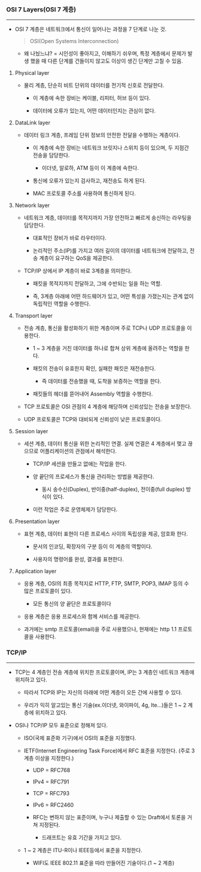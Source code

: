 ### OSI 7 Layers(OSI 7 계층)

---

- OSI 7 계층은 네트워크에서 통신이 일어나는 과정을 7 단계로 나눈 것.

  > OSI(Open Systems Interconnection)

  - 왜 나눴느냐? = 시인성이 좋아지고, 이해하기 쉬우며, 특정 계층에서 문제가 발생 했을 때 다른 단계를 건들이지 않고도 이상이 생긴 단계만 고칠 수 있음.

1. Physical layer

   - 물리 계층, 단순히 비트 단위의 데이터를 전기적 신호로 전달한다.

     - 이 계층에 속한 장비는 케이블, 리피터, 허브 등이 있다.

     - 데이터에 오류가 있는지, 어떤 데이터인지는 관심이 없다.

2. DataLink layer

   - 데이터 링크 계층, 프레임 단위 정보의 안전한 전달을 수행하는 계층이다.

     - 이 계층에 속한 장비는 네트워크 브릿지나 스위치 등이 있으며, 두 지점간 전송을 담당한다.

       - 이더넷, 알로하, ATM 등이 이 계층에 속한다.

     - 통신에 오류가 있는지 검사하고, 재전송도 하게 된다.

     - MAC 프로토콜 주소를 사용하여 통신하게 된다.

3. Network layer

   - 네트워크 계층, 데이터를 목적지까지 가장 안전하고 빠르게 송신하는 라우팅을 담당한다.

     - 대표적인 장비가 바로 라우터이다.

     - 논리적인 주소(IP)를 가지고 여러 길이의 데이터를 네트워크에 전달하고, 전송 계층이 요구하는 QoS을 제공한다.

   - TCP/IP 상에서 IP 계층이 바로 3계층을 의미한다.

     - 패킷을 목적지까지 전달하고, 그에 수반되는 일을 하는 역할.

     - 즉, 3계층 아래에 어떤 하드웨어가 있고, 어떤 특성을 가졌는지는 관계 없이 독립적인 역할을 수행한다.

4. Transport layer

   - 전송 계층, 통신을 활성화하기 위한 계층이며 주로 TCP나 UDP 프로토콜을 이용한다.

     - 1 ~ 3 계층을 거친 데이터를 하나로 합쳐 상위 계층에 올려주는 역할을 한다.

     - 패킷의 전송이 유효한지 확인, 실패한 패킷은 재전송한다.

       - 즉 데이터를 전송했을 때, 도착을 보증하는 역할을 한다.

     - 패킷들의 헤더를 뜯어내어 Assembly 역할을 수행한다.

   - TCP 프로토콜은 OSI 관점의 4 계층에 해당하며 신뢰성있는 전송을 보장한다.

   - UDP 프로토콜은 TCP와 대비되게 신뢰성이 낮은 프로토콜이다.

5. Session layer

   - 세션 계층, 데이터 통신을 위한 논리적인 연결. 실제 연결은 4 계층에서 맺고 끊으므로 어플리케이션의 관점에서 해석한다.

     - TCP/IP 세션을 만들고 없애는 작업을 한다.

     - 양 끝단의 프로세스가 통신을 관리하는 방법을 제공한다.

       - 동시 송수신(Duplex), 반이중(half-duplex), 전이중(full duplex) 방식이 있다.

     - 이런 작업은 주로 운영체제가 담당한다.

6. Presentation layer

   - 표현 계층, 데이터 표현이 다른 프로세스 사이의 독립성을 제공, 암호화 한다.

     - 문서의 인코딩, 확장자의 구분 등이 이 계층의 역할이다.

     - 사용자의 명령어를 완성, 결과를 표현한다.

7. Application layer

   - 응용 계층, OSI의 최종 목적지로 HTTP, FTP, SMTP, POP3, IMAP 등의 수 많은 프로토콜이 있다.

     - 모든 통신의 양 끝단은 프로토콜이다

   - 응용 계층은 응용 프로세스와 함께 서비스를 제공한다.

   - 과거에는 smtp 프로토콜(email)을 주로 사용했으나, 현재에는 http 1.1 프로토콜을 사용한다.

### TCP/IP

---

- TCP는 4 계층인 전송 계층에 위치한 프로토콜이며, IP는 3 계층인 네트워크 계층에 위치하고 있다.

  - 따라서 TCP와 IP는 자신의 아래에 어떤 계층이 오든 간에 사용할 수 있다.

  - 우리가 익히 알고있는 통신 기술(ex.이더넷, 와이파이, 4g, lte...)들은 1 ~ 2 계층에 위치하고 있다.

- OSI나 TCP/IP 모두 표준으로 정해져 있다.

  - ISO(국제 표준화 기구)에서 OSI의 표준을 지정했다.

  - IETF(Internet Engineering Task Force)에서 RFC 표준을 지정한다. (주로 3계층 이상을 지정한다.)

    - UDP = RFC768

    - IPv4 = RFC791

    - TCP = RFC793

    - IPv6 = RFC2460

    - RFC는 변하지 않는 표준이며, 누구나 제출할 수 있는 Draft에서 토론을 거쳐 지정된다.

      - 드래프트는 유효 기간을 가지고 있다.

  - 1 ~ 2 계층은 ITU-R이나 IEEE등에서 표준을 지정한다.

    - WIFI도 IEEE 802.11 표준을 따라 만들어진 기술이다.(1 ~ 2 계층)
